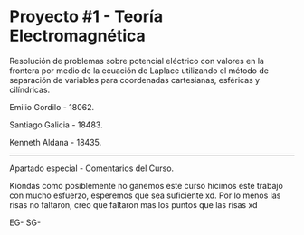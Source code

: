 # Proyecto #1 - Teoría Electromagnética
Resolución de problemas sobre potencial eléctrico con valores en la frontera por medio de la ecuación de Laplace utilizando el método de separación de variables para coordenadas cartesianas, esféricas y cilíndricas.

Emilio Gordilo - 18062.

Santiago Galicia - 18483.

Kenneth Aldana - 18435.

------------------------------------------------------------------------------------------------------------------------------------------

Apartado especial - Comentarios del Curso.

Kiondas como posiblemente no ganemos este curso hicimos este trabajo con mucho esfuerzo, esperemos que sea suficiente xd. 
Por lo menos las risas no faltaron, creo que faltaron mas los puntos que las risas xd

EG- SG-
